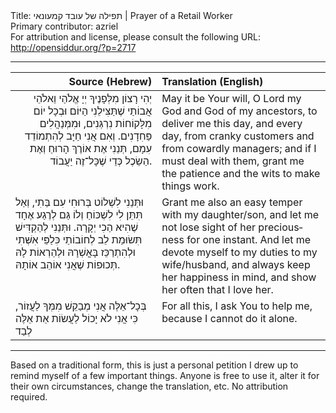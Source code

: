<html>
<head></head>
<body>
Title: תפילה של עובד קמעונאי | Prayer of a Retail Worker<br />
Primary contributor: azriel<br />
For attribution and license, please consult the following URL: <a href="http://opensiddur.org/?p=2717">http://opensiddur.org/?p=2717</a>
<p />
<hr />

<table style="margin-left: auto;margin-right: auto;" class="draggable">
<thead><tr><th id="x" style="text-align: right;">Source (Hebrew)</th><th style="text-align: left;">Translation (English)</th></tr></thead>
<tbody>
<tr><td style="vertical-align:top;" width="46%">
<div class="liturgy" lang="he" style="text-align: right;">
יְהִי רָצוֹן מִלְּפָנֶיךָ 
יְיָ אֱלֹהַי וֵאלֹהֵי אֲבוֹתַי 
שֶׁתַּצִּילֵנִי הַיּוֹם וּבְכָל יוֹם 
מִלָּקוֹחוֹת נִרְגְּנִים, 
וּמִמְּנַהֲלִים פַּחִדָנִים. 
וְאִם אֲנִי חַיָּב לְהִתְמוֹדֵד עִמָם, 
תְּנֵנִי אֶת אוֹרֶךְ הָרוּחַ 
וְאֶת הַשֵׂכֶל כְּדֵי שֶׁכָּל־זֶה יַעֲבוֹד. 
</span></div></td>
 
<td width="53%"><div class="english" lang="en">
May it be Your will, 
O Lord my God and God of my ancestors, 
to deliver me this day, and every day, 
from cranky customers 
and from cowardly managers; 
and if I must deal with them, 
grant me the patience 
and the wits to make things work. 
</div></td></tr>


<tr><td style="vertical-align:top;" width="46%">
<div class="liturgy" lang="he">
וּתְּנֵנִי לִשְׁלוֹט בְּרוּחִי עִם בַּתִי, 
וְאַל תִּתֵּן לִי לִשְׁכּוֹחַ וְלוֹ גַּם לְרֶגַע אֶחָד שֶׁהִיא הַכִי יְקָרָה. 
וּתְּנֵנִי לְהַקְדִּישׁ תִּשׂוּמַת לֵב לְחוֹבוֹתַי כִּלַפֵּי אִשְּׁתִי 
וּלְהִתְרַכֵּז בָּאֳשְׁרָהּ 
וּלְהֵרְאוֹת לָהּ תְּכוּפוֹת שֶׁאֲנִי אוֹהֵב אוֹתָהּ. 
</span></div></td>
 
<td width="53%"><div class="english" lang="en">
Grant me also an easy temper with my daughter/son, 
and let me not lose sight of her preciousness for one instant. 
And let me devote myself to my duties to my wife/husband, 
and always keep her happiness in mind, 
and show her often that I love her. 
</div></td></tr>


<tr><td style="vertical-align:top;" width="46%">
<div class="liturgy" lang="he">
בְּכָל־אֵלֶּה אֲנִי מְבַקֵשׁ מִמְּךָ לַעֲזוֹר, 
כִּי אֲנִי לֹא יָכוֹל לַעֲשׂוֹת אֵת אֵלֶּה לְבַד   
</span></div></td>
 
<td style="vertical-align:top;" width="53%"><div class="english" lang="en">
For all this, I ask You to help me, 
because I cannot do it alone.
</td></tr>
</tbody></table>

<hr />

Based on a traditional form, this is just a personal petition I drew up to remind myself of a few important things. Anyone is free to use it, alter it for their own circumstances, change the translation, etc. No attribution required.
</body>
</html>